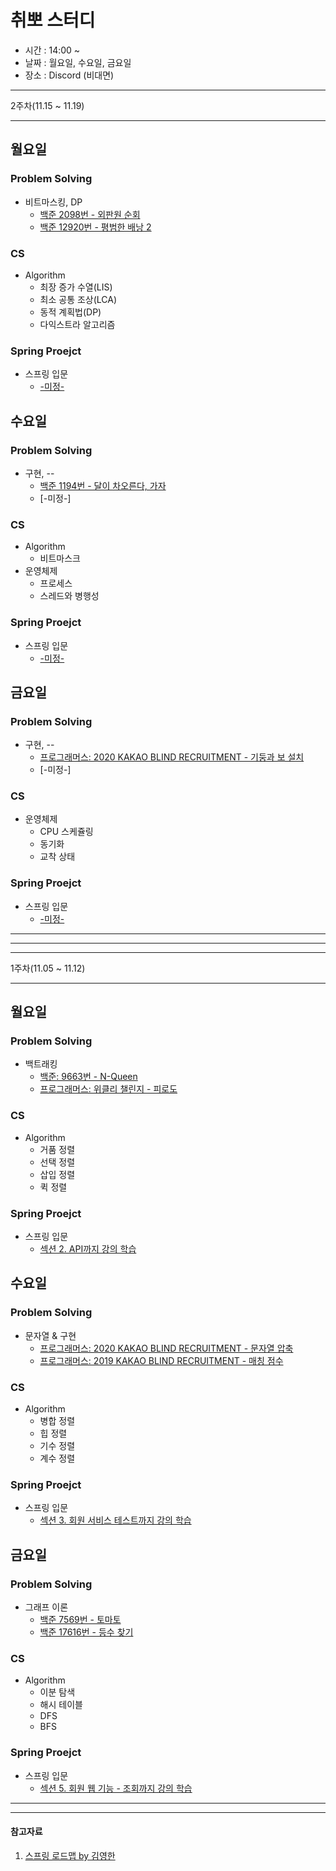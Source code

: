 # 취뽀 스터디
- 시간 : 14:00 ~ 
- 날짜 : 월요일, 수요일, 금요일
- 장소 : Discord (비대면)

***
2주차(11.15 ~ 11.19)
***

## 월요일
### Problem Solving
* 비트마스킹, DP
  + [백준 2098번 - 외판원 순회](https://www.acmicpc.net/problem/2098)
  + [백준 12920번 - 평범한 배낭 2](https://www.acmicpc.net/problem/12920)
### CS
* Algorithm
  * 최장 증가 수열(LIS)
  * 최소 공통 조상(LCA)
  * 동적 계획법(DP)
  * 다익스트라 알고리즘
### Spring Proejct
* 스프링 입문
  * [-미정-](https://www.inflearn.com/course/%EC%8A%A4%ED%94%84%EB%A7%81-%EC%9E%85%EB%AC%B8-%EC%8A%A4%ED%94%84%EB%A7%81%EB%B6%80%ED%8A%B8/dashboard)
## 수요일
### Problem Solving
* 구현, --
  + [백준 1194번 - 달이 차오른다, 가자](https://www.acmicpc.net/problem/1194)
  + [-미정-]
  
### CS
* Algorithm
  * 비트마스크
* 운영체제
  * 프로세스
  * 스레드와 병행성
### Spring Proejct
* 스프링 입문
  * [-미정-](https://www.inflearn.com/course/%EC%8A%A4%ED%94%84%EB%A7%81-%EC%9E%85%EB%AC%B8-%EC%8A%A4%ED%94%84%EB%A7%81%EB%B6%80%ED%8A%B8/dashboard)
## 금요일
### Problem Solving
* 구현, --
  + [프로그래머스: 2020 KAKAO BLIND RECRUITMENT - 기둥과 보 설치](https://programmers.co.kr/learn/courses/30/lessons/60061)
  + [-미정-]
### CS
* 운영체제
  * CPU 스케쥴링
  * 동기화
  * 교착 상태
### Spring Proejct
* 스프링 입문
  * [-미정-](https://www.inflearn.com/course/%EC%8A%A4%ED%94%84%EB%A7%81-%EC%9E%85%EB%AC%B8-%EC%8A%A4%ED%94%84%EB%A7%81%EB%B6%80%ED%8A%B8/dashboard)
***
***

***
1주차(11.05 ~ 11.12)
***

## 월요일
### Problem Solving
* 백트래킹
  + [백준: 9663번 - N-Queen](https://www.acmicpc.net/problem/9663)
  + [프로그래머스: 위클리 챌린지 - 피로도](https://programmers.co.kr/learn/courses/30/lessons/87946)
### CS
* Algorithm
  * 거품 정렬
  * 선택 정렬
  * 삽입 정렬
  * 퀵 정렬
### Spring Proejct
* 스프링 입문
  * [섹션 2. API까지 강의 학습](https://www.inflearn.com/course/%EC%8A%A4%ED%94%84%EB%A7%81-%EC%9E%85%EB%AC%B8-%EC%8A%A4%ED%94%84%EB%A7%81%EB%B6%80%ED%8A%B8/dashboard)
## 수요일
### Problem Solving
* 문자열 & 구현
  + [프로그래머스: 2020 KAKAO BLIND RECRUITMENT - 문자열 압축](https://programmers.co.kr/learn/courses/30/lessons/60057)
  + [프로그래머스: 2019 KAKAO BLIND RECRUITMENT - 매칭 점수](https://programmers.co.kr/learn/courses/30/lessons/42893)
### CS
* Algorithm
  * 병합 정렬
  * 힙 정렬
  * 기수 정렬
  * 계수 정렬
### Spring Proejct
* 스프링 입문
  * [섹션 3. 회원 서비스 테스트까지 강의 학습](https://www.inflearn.com/course/%EC%8A%A4%ED%94%84%EB%A7%81-%EC%9E%85%EB%AC%B8-%EC%8A%A4%ED%94%84%EB%A7%81%EB%B6%80%ED%8A%B8/dashboard)
## 금요일
### Problem Solving
* 그래프 이론
  + [백준 7569번 - 토마토](https://www.acmicpc.net/problem/7569)
  + [백준 17616번 - 등수 찾기](https://www.acmicpc.net/problem/17616)
### CS
* Algorithm
  * 이분 탐색
  * 해시 테이블
  * DFS
  * BFS
### Spring Proejct
* 스프링 입문
  * [섹션 5. 회원 웹 기능 - 조회까지 강의 학습](https://www.inflearn.com/course/%EC%8A%A4%ED%94%84%EB%A7%81-%EC%9E%85%EB%AC%B8-%EC%8A%A4%ED%94%84%EB%A7%81%EB%B6%80%ED%8A%B8/dashboard)
***
***
#### 참고자료
1. [스프링 로드맵 by 김영한](https://www.inflearn.com/roadmaps/373)
